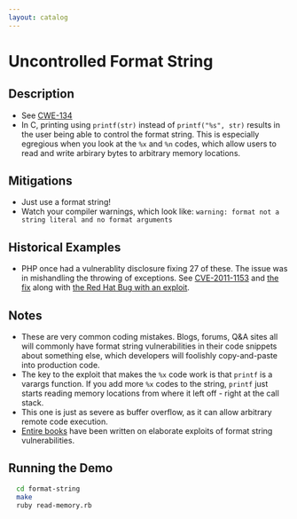 ```yaml
---
layout: catalog
---
```


Uncontrolled Format String
==========================

Description
-----------

* See [CWE-134](http://cwe.mitre.org/data/definitions/134.html)
* In C, printing using `printf(str)` instead of `printf("%s", str)` results in the user being able to control the format string. This is especially egregious when you look at the `%x` and `%n` codes, which allow users to read and write arbirary bytes to arbitrary memory locations. 

Mitigations
-----------
* Just use a format string!
* Watch your compiler warnings, which look like: `warning: format not a string literal and no format arguments` 

Historical Examples
-------------------
* PHP once had a vulnerablity disclosure fixing 27 of these. The issue was in mishandling the throwing of exceptions. See [CVE-2011-1153](http://cve.mitre.org/cgi-bin/cvename.cgi?name=CVE-2011-1153) and [the fix](http://svn.php.net/viewvc/php/php-src/trunk/ext/phar/phar_object.c?r1=309221&r2=309220&pathrev=309221) along with [the Red Hat Bug with an exploit](https://bugzilla.redhat.com/show_bug.cgi?id=688378).
 
Notes
-----
* These are very common coding mistakes. Blogs, forums, Q&A sites all will commonly have format string vulnerabilities in their code snippets about something else, which developers will foolishly copy-and-paste into production code.    
* The key to the exploit that makes the `%x` code work is that `printf` is a varargs function. If you add more `%x` codes to the string, `printf` just starts reading memory locations from where it left off - right at the call stack.
* This one is just as severe as buffer overflow, as it can allow arbitrary remote code execution.
* [Entire books](http://www.amazon.com/Buffer-Overflows-Format-String-Schwachstellen-Tobias-Klein/dp/3898641929/) have been written on elaborate exploits of format string vulnerabilities.

Running the Demo
----------------
```sh
  cd format-string
  make
  ruby read-memory.rb
```
